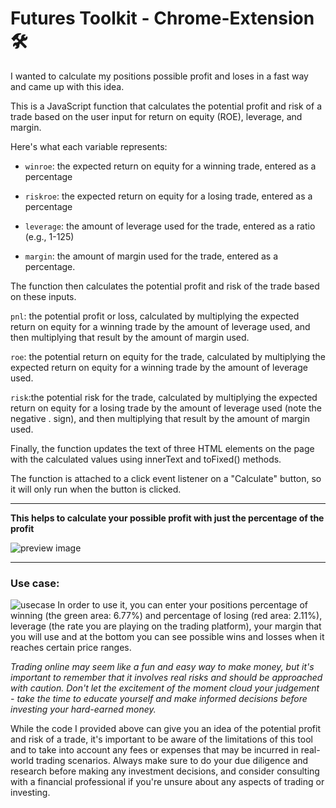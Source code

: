 # Futures Toolkit - Chrome-Extension 🛠
I wanted to calculate my positions possible profit and loses in a fast way and came up with this idea.

This is a JavaScript function that calculates the potential profit and risk of a trade based on the user input for return on equity (ROE), leverage, and margin.

Here's what each variable represents:

 - `winroe`: the expected return on equity for a winning trade, entered as a percentage

 - `riskroe`: the expected return on equity for a losing trade, entered as a percentage

 - `leverage`: the amount of leverage used for the trade, entered as a ratio (e.g., 1-125)

 - `margin`: the amount of margin used for the trade, entered as a percentage.

The function then calculates the potential profit and risk of the trade based on these inputs.

`pnl`: the potential profit or loss, calculated by multiplying the expected return on equity for a winning trade by the amount of leverage used, and then multiplying that result by the amount of margin used.

`roe`: the potential return on equity for the trade, calculated by multiplying the expected return on equity for a winning trade by the amount of leverage used.

`risk`:the potential risk for the trade, calculated by multiplying the expected return on equity for a losing trade by the amount of leverage used (note the negative .
sign), and then multiplying that result by the amount of margin used.

Finally, the function updates the text of three HTML elements on the page with the calculated values using innerText and toFixed() methods.

The function is attached to a click event listener on a "Calculate" button, so it will only run when the button is clicked.

---
__This helps to calculate your possible profit with just the percentage of the profit__

![preview image](https://i.imgur.com/GfKlR3i.png)

---
### Use case:
![usecase](https://user-images.githubusercontent.com/62908937/224173616-635c8233-674c-4c8c-82f1-b64a3f995b3e.png)
In order to use it, you can enter your positions percentage of winning (the green area: 6.77%)  and percentage of losing (red area: 2.11%), leverage (the rate you are playing on the trading platform), your margin that you will use and at the bottom you can see possible wins and losses when it reaches certain price ranges.



_Trading online may seem like a fun and easy way to make money, but it's important to remember that it involves real risks and should be approached with caution. Don't let the excitement of the moment cloud your judgement - take the time to educate yourself and make informed decisions before investing your hard-earned money._


While the code I provided above can give you an idea of the potential profit and risk of a trade, it's important to be aware of the limitations of this tool and to take into account any fees or expenses that may be incurred in real-world trading scenarios. Always make sure to do your due diligence and research before making any investment decisions, and consider consulting with a financial professional if you're unsure about any aspects of trading or investing.

